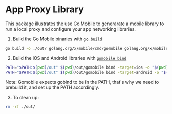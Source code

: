 # App Proxy Library

This package illustrates the use Go Mobile to generarate a mobile library to run a local proxy and configure your app networking libraries.

1. Build the Go Mobile binaries with [`go build`](https://pkg.go.dev/cmd/go#hdr-Compile_packages_and_dependencies)

```bash
go build -o ./out/ golang.org/x/mobile/cmd/gomobile golang.org/x/mobile/cmd/gobind
```

2. Build the iOS and Android libraries with [`gomobile bind`](https://pkg.go.dev/golang.org/x/mobile/cmd/gomobile#hdr-Build_a_library_for_Android_and_iOS)

```bash
PATH="$PATH:$(pwd)/out" $(pwd)/out/gomobile bind -target=ios -o "$(pwd)/out/LocalProxy.xcframework" github.com/Jigsaw-Code/outline-sdk/x/appproxy
PATH="$PATH:$(pwd)/out" $(pwd)/out/gomobile bind -target=android -o "$(pwd)/out/LocalProxy.aar" github.com/Jigsaw-Code/outline-sdk/x/appproxy
```

Note: Gomobile expects gobind to be in the PATH, that's why we need to prebuild it, and set up the PATH accordingly.

3. To clean up:

```bash
rm -rf ./out/
```
